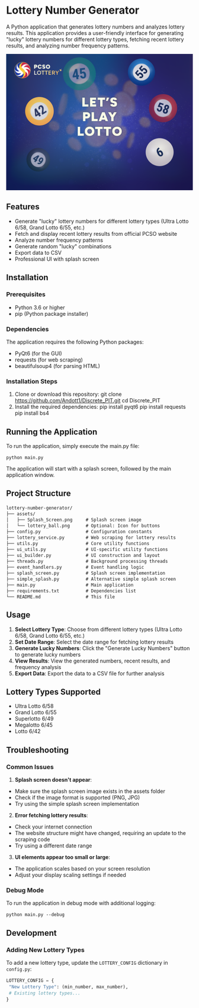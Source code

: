 # Lottery Number Generator

A Python application that generates lottery numbers and analyzes lottery results. This application provides a user-friendly interface for generating "lucky" lottery numbers for different lottery types, fetching recent lottery results, and analyzing number frequency patterns.

![Lottery Number Generator](Assets/Splash_Screen.png)

## Features

- Generate "lucky" lottery numbers for different lottery types (Ultra Lotto 6/58, Grand Lotto 6/55, etc.)
- Fetch and display recent lottery results from official PCSO website
- Analyze number frequency patterns
- Generate random "lucky" combinations
- Export data to CSV
- Professional UI with splash screen

## Installation

### Prerequisites

- Python 3.6 or higher
- pip (Python package installer)

### Dependencies

The application requires the following Python packages:

- PyQt6 (for the GUI)
- requests (for web scraping)
- beautifulsoup4 (for parsing HTML)

### Installation Steps

1. Clone or download this repository:
git clone https://github.com/Andott1/Discrete_PIT.git
cd Discrete_PIT
2. Install the required dependencies:
pip install pyqt6
pip install requests
pip install bs4


## Running the Application

To run the application, simply execute the main.py file:

```
python main.py
```

The application will start with a splash screen, followed by the main application window.

## Project Structure

```
lottery-number-generator/
├── assets/
│   ├── Splash_Screen.png     # Splash screen image
│   └── lottery_ball.png      # Optional: Icon for buttons
├── config.py                 # Configuration constants
├── lottery_service.py        # Web scraping for lottery results
├── utils.py                  # Core utility functions
├── ui_utils.py               # UI-specific utility functions
├── ui_builder.py             # UI construction and layout
├── threads.py                # Background processing threads
├── event_handlers.py         # Event handling logic
├── splash_screen.py          # Splash screen implementation
├── simple_splash.py          # Alternative simple splash screen
├── main.py                   # Main application
├── requirements.txt          # Dependencies list
└── README.md                 # This file
```

## Usage

1. **Select Lottery Type**: Choose from different lottery types (Ultra Lotto 6/58, Grand Lotto 6/55, etc.)
2. **Set Date Range**: Select the date range for fetching lottery results
3. **Generate Lucky Numbers**: Click the "Generate Lucky Numbers" button to generate lucky numbers
4. **View Results**: View the generated numbers, recent results, and frequency analysis
5. **Export Data**: Export the data to a CSV file for further analysis

## Lottery Types Supported

- Ultra Lotto 6/58
- Grand Lotto 6/55
- Superlotto 6/49
- Megalotto 6/45
- Lotto 6/42

## Troubleshooting

### Common Issues

1. **Splash screen doesn't appear**:
- Make sure the splash screen image exists in the assets folder
- Check if the image format is supported (PNG, JPG)
- Try using the simple splash screen implementation

2. **Error fetching lottery results**:
- Check your internet connection
- The website structure might have changed, requiring an update to the scraping code
- Try using a different date range

3. **UI elements appear too small or large**:
- The application scales based on your screen resolution
- Adjust your display scaling settings if needed

### Debug Mode

To run the application in debug mode with additional logging:

```
python main.py --debug
```

## Development

### Adding New Lottery Types

To add a new lottery type, update the `LOTTERY_CONFIG` dictionary in `config.py`:

```python
LOTTERY_CONFIG = {
 "New Lottery Type": (min_number, max_number),
 # Existing lottery types...
}